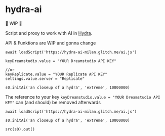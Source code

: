 # hydra-ai

 🚧 WIP 🚧

Script and proxy to work with AI in [Hydra](https://github.com/ojack/hydra/).

API & Funktions are WIP and gonna change

```Js
await loadScript('https://hydra-ai-milan.glitch.me/ai.js')

keyDreamstudio.value = "YOUR Dreamstudio API KEY"

//or
keyReplicate.value = "YOUR Replicate API KEY"
settings.value.server = "Replicate"

s0.initAi('an closeup of a hydra', 'extreme', 10000000)
```

The reference to your key `keyDreamstudio.value = "YOUR Dreamstudio API KEY"` can (and should) be removed afterwards


```Js
await loadScript('https://hydra-ai-milan.glitch.me/ai.js')

s0.initAi('an closeup of a hydra', 'extreme', 10000000)

src(s0).out()

```
